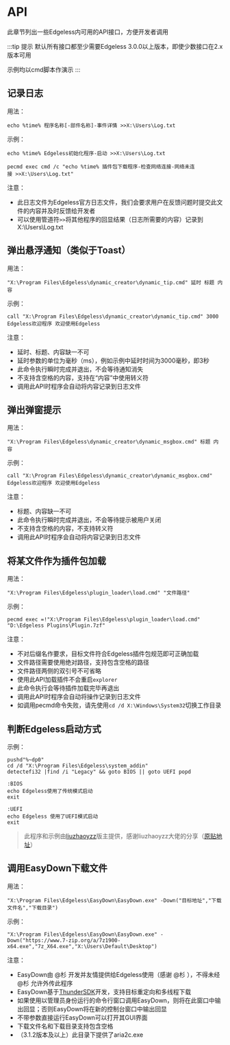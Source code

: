 # API
此章节列出一些Edgeless内可用的API接口，方便开发者调用

:::tip 提示
默认所有接口都至少需要Edgeless 3.0.0以上版本，即使少数接口在2.x版本可用

示例均以cmd脚本作演示
:::

## **记录日志**
用法：

`echo %time% 程序名称[-部件名称]-事件详情 >>X:\Users\Log.txt`

示例：

`echo %time% Edgeless初始化程序-启动 >>X:\Users\Log.txt`

`pecmd exec cmd /c "echo %time% 插件包下载程序-检查网络连接-网络未连接 >>X:\Users\Log.txt"`

注意：
* 此日志文件为Edgeless官方日志文件，我们会要求用户在反馈问题时提交此文件的内容并及时反馈给开发者
* 可以使用管道符`>>`将其他程序的回显结果（日志所需要的内容）记录到X:\Users\Log.txt


## **弹出悬浮通知（类似于Toast）**
用法：

`"X:\Program Files\Edgeless\dynamic_creator\dynamic_tip.cmd" 延时 标题 内容`

示例：

`call "X:\Program Files\Edgeless\dynamic_creator\dynamic_tip.cmd" 3000 Edgeless欢迎程序 欢迎使用Edgeless`

注意：
* 延时、标题、内容缺一不可
* 延时参数的单位为毫秒（ms），例如示例中延时时间为3000毫秒，即3秒
* 此命令执行瞬时完成并退出，不会等待通知消失
* 不支持含空格的内容，支持在“内容”中使用转义符
* 调用此API时程序会自动将内容记录到日志文件


## **弹出弹窗提示**
用法：

`"X:\Program Files\Edgeless\dynamic_creator\dynamic_msgbox.cmd" 标题 内容`

示例：

`call "X:\Program Files\Edgeless\dynamic_creator\dynamic_msgbox.cmd" Edgeless欢迎程序 欢迎使用Edgeless`

注意：
* 标题、内容缺一不可
* 此命令执行瞬时完成并退出，不会等待提示被用户关闭
* 不支持含空格的内容，不支持转义符
* 调用此API时程序会自动将内容记录到日志文件

## **将某文件作为插件包加载**
用法：

`"X:\Program Files\Edgeless\plugin_loader\load.cmd" "文件路径"`

示例：

`pecmd exec =!"X:\Program Files\Edgeless\plugin_loader\load.cmd" "D:\Edgeless Plugins\Plugin.7zf"`

注意：
* 不对后缀名作要求，目标文件符合Edgeless插件包规范即可正确加载
* 文件路径需要使用绝对路径，支持包含空格的路径
* 文件路径两侧的双引号不可省略
* 使用此API加载插件不会重启`explorer`
* 此命令执行会等待插件加载完毕再退出
* 调用此API时程序会自动将操作记录到日志文件
* 如调用pecmd命令失败，请先使用`cd /d X:\Windows\System32`切换工作目录

## **判断Edgeless启动方式**
示例：

```
pushd"%~dp0"
cd /d "X:\Program Files\Edgeless\system_addin"
detectefi32 |find /i "Legacy" && goto BIOS || goto UEFI popd

:BIOS
echo Edgeless使用了传统模式启动
exit

:UEFI
echo Edgeless 使用了UEFI模式启动
exit
```


> 此程序和示例由[liuzhaoyzz](http://wuyou.net/home.php?mod=space&uid=298214)版主提供，感谢liuzhaoyzz大佬的分享（[原贴地址](http://wuyou.net/forum.php?mod=viewthread&tid=412368)）

## **调用EasyDown下载文件**
用法：

`"X:\Program Files\Edgeless\EasyDown\EasyDown.exe" -Down("目标地址","下载文件名","下载目录")`

示例：

`"X:\Program Files\Edgeless\EasyDown\EasyDown.exe" -Down("https://www.7-zip.org/a/7z1900-x64.exe","7z_X64.exe","X:\Users\Default\Desktop")`

注意：
* EasyDown由 @杉 开发并友情提供给Edgeless使用（感谢 @杉 ），不得未经 @杉 允许外传此程序
* EasyDown基于[ThunderSDK](https://gitee.com/cnotech/ThunderSDK)开发，支持目标重定向和多线程下载
* 如果使用以管理员身份运行的命令行窗口调用EasyDown，则将在此窗口中输出回显；否则EasyDown将在新的控制台窗口中输出回显
* 不带参数直接运行EasyDown可以打开其GUI界面
* 下载文件名和下载目录支持包含空格
* （3.1.2版本及以上）此目录下提供了aria2c.exe
